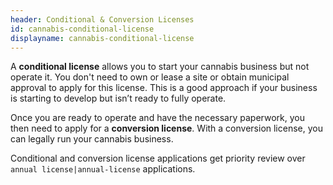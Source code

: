 ```yaml
---
header: Conditional & Conversion Licenses
id: cannabis-conditional-license
displayname: cannabis-conditional-license
---
```

A **conditional license** allows you to start your cannabis business but not operate it. You don't need to own or lease a site or obtain municipal approval to apply for this license. This is a good approach if your business is starting to develop but isn’t ready to fully operate.

Once you are ready to operate and have the necessary paperwork, you then need to apply for a **conversion license**. With a conversion license, you can legally run your cannabis business.

Conditional and conversion license applications get priority review over `annual license|annual-license` applications.
